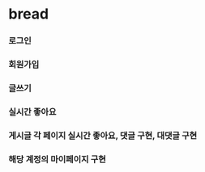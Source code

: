 # bread
### 로그인
### 회원가입
### 글쓰기
### 실시간 좋아요
### 게시글 각 페이지 실시간 좋아요, 댓글 구현, 대댓글 구현
### 해당 계정의 마이페이지 구현
